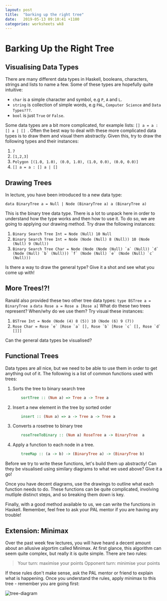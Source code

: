 ```yaml
---
layout: post
title:  "barking up the right tree"
date:   2019-05-13 09:10:41 +1100
categories: worksheets wk8
---
```


# Barking Up the Right Tree

## Visualising Data Types
There are many different data types in Haskell, booleans, characters, strings and lists to name a few. Some of these types are hopefully quite intuitive:

- ```char``` is a simple character and symbol, e.g ```P```, ```A``` and ```L```.
- ```string``` is collection of simple words, e.g ```PAL```, ```Computer Science``` and ```Data Types???```.
- ```bool``` is just ```True``` or ```False```.

Some data types are a bit more complicated, for example lists: ```[] a = a : [] a | [] ```. Often the best way to deal with these more complicated data types is to draw them and visual them abstractly. Given this, try to draw the following types and their instances:

1) ```7```
2) ```[1,2,3]```
3) ```Polygon [(1.0, 1.0), (0.0, 1.0), (1.0, 0.0), (0.0, 0.0)]```
4) ```[] a = a : [] a | []```

## Drawing Trees
In lecture, you have been introduced to a new data type:

```data BinaryTree a = Null | Node (BinaryTree a) a (BinaryTree a)```

This is the binary tree data type. There is a lot to unpack here in order to understand how the type works and then how to use it. To do so, we are going to applying our drawing method. Try draw the following instances:

1) ```Binary Search Tree Int = Node (Null) 10 Null```
2) ```Binary Search Tree Int = Node (Node (Null) 8 (Null)) 10 (Node (Null) 9 (Null))```
3) ```Binary Search Tree Char = Node (Node (Node (Null) `a` (Null)) `d` (Node (Null) `b` (Null))) `f` (Node (Null) `e` (Node (Null) `c` (Null)))```

Is there a way to draw the general type? Give it a shot and see what you come up with!

## More Trees!?!

Ranald also provided these two other tree data types:
``` type BSTree a = BinaryTree a ```
``` data Rose a = Rose a [Rose a] ```
What do these two trees represent? When/why do we use them? Try visual these instances:

1) ```BSTree Int = Node (Node (4) 8 (5)) 10 (Node (6) 9 (7))```
2) ```Rose Char = Rose `e` [Rose `a` [], Rose `b` [Rose `c` [], Rose `d` []]]```

Can the general data types be visualised?

## Functional Trees
Data types are all nice, but we need to be able to use them in order to get anything out of it. The following is a list of common functions used with trees:

1. Sorts the tree to binary search tree
```haskell
       sortTree :: (Num a) => Tree a -> Tree a 
```
2. Insert a new element in the tree by sorted order
```haskell
       insert :: (Num a) => a -> Tree a -> Tree a
```
3. Converts a rosetree to binary tree
```haskell
       roseTreeToBinary :: (Num a) RoseTree a -> BinaryTree  a
```
4. Apply a function to each node in a tree.
```haskell
       treeMap :: (a -> b) -> (BinaryTree a) -> (BinaryTree b)
```

Before we try to write these functions, let's build them up abstractly! Can they be visualised using similary diagrams to what we used above? Give it a go!

Once you have decent diagrams, use the drawings to outline what each function needs to do. These functions can be quite complicated, involving mutliple distinct steps, and so breaking them down is key.

Finally, with a good method available to us, we can write the functions in Haskell. Remember, feel free to ask your PAL mentor if you are having any trouble!

## Extension: Minimax
Over the past week few lectures, you will have heard a decent amount about an allusive algortim called Minimax. At first glance, this algorithm can seem quite complex, but really it is quite simple. There are two rules:

> Your turn: maximise your points
> Opponent turn: minimise your points

If these rules don't make sense, ask the PAL mentor or friend to explain what is happening. Once you understand the rules, apply minimax to this tree - remember you are going first:

![tree-diagram](https://raw.githubusercontent.com/COMP1100-PAL/comp1100-pal.github.io/master/img/59921527_1316937518453984_1546178077552279552_n.png)
